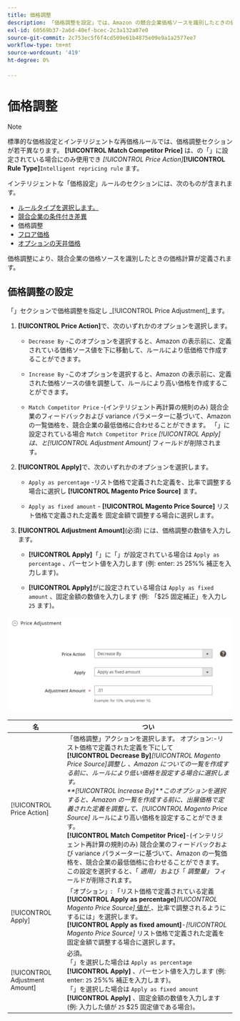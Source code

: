 ```yaml
---
title: 価格調整
description: 「価格調整を設定」では、Amazon の競合企業価格ソースを識別したときの価格計算を定義します。
exl-id: 60569b37-2a6d-40ef-bcec-2c3a132a07e0
source-git-commit: 2c753ec5f6f4cd509e61b4875e09e9a1a2577ee7
workflow-type: tm+mt
source-wordcount: '419'
ht-degree: 0%

---
```


# 価格調整

>[!NOTE]
>
>標準的な価格設定とインテリジェントな再価格ルールでは、価格調整セクションが若干異なります。 **[!UICONTROL Match Competitor Price]** は、の「」に設定されている場合にのみ使用でき _[!UICONTROL Price Action]_**[!UICONTROL Rule Type]**`Intelligent repricing rule` ます。

インテリジェントな「価格設定」ルールのセクションには、次のものが含まれます。

- [ルールタイプを選択します。](./intelligent-repricing-rules.md)
- [競合企業の条件付き差異](./competitor-conditional-variances.md)
- 価格調整
- [フロア価格](./floor-price.md)
- [オプションの天井価格](./optional-ceiling-price.md)

価格調整により、競合企業の価格ソースを識別したときの価格計算が定義されます。

## 価格調整の設定

「」セクションで価格調整を指定し _[!UICONTROL Price Adjustment]_ます。

1. **[!UICONTROL Price Action]**&#x200B;で、次のいずれかのオプションを選択します。

   - `Decrease By` -このオプションを選択すると、Amazon の表示前に、定義されている価格ソース値を下に移動して、ルールにより低価格で作成することができます。

   - `Increase By` -このオプションを選択すると、Amazon の表示前に、定義された価格ソースの値を調整して、ルールにより高い価格を作成することができます。

   - `Match Competitor Price` -(インテリジェント再計算の規則のみ) [ ](./lowest-competitor-pricing.md) 競合企業のフィードバックおよび variance パラメーターに基づいて、Amazon の一覧価格を、競合企業の最低価格に合わせることができます。 「」に設定されている場合 `Match Competitor Price` _[!UICONTROL Apply]_は、と_[!UICONTROL Adjustment Amount]_ フィールドが削除されます。

1. **[!UICONTROL Apply]**&#x200B;で、次のいずれかのオプションを選択します。

   - `Apply as percentage` -リスト価格で定義された定義を、比率で調整する場合に選択し **[!UICONTROL Magento Price Source]** [ ](./listing-price.md) ます。

   - `Apply as fixed amount` - **[!UICONTROL Magento Price Source]** リスト価格で定義された定義を [ ](./listing-price.md) 固定金額で調整する場合に選択します。

1. **[!UICONTROL Adjustment Amount]**(必須) には、価格調整の数値を入力します。

   - **[!UICONTROL Apply]**「」に「」が設定されている場合は `Apply as percentage` 、パーセント値を入力します (例: enter: `25` 25%% 補正を入力します)。

   - **[!UICONTROL Apply]**&#x200B;がに設定されている場合は `Apply as fixed amount` 、固定金額の数値を入力します (例: 「$25 固定補正」を入力し `25` ます)。

![インテリジェントな再価格ルール-価格調整](assets/amazon-price-adjustment.png)

| 名 | つい |
|---|---|
| [!UICONTROL Price Action] | 「価格調整」アクションを選択します。 オプション:-リスト価格で定義された定義を下にして <br>**[!UICONTROL Decrease By]**_[!UICONTROL Magento Price Source]_調整し [ ](./listing-price.md) 、Amazon についての一覧を作成する前に、ルールにより低い価格を設定する場合に選択します。<br>**[!UICONTROL Increase By]**このオプションを選択すると、Amazon の一覧を作成する前に、出展価格で定義された定義を調整して、_[!UICONTROL Magento Price Source]_ [ ](./listing-price.md) ルールにより高い価格を設定することができます。<br>**[!UICONTROL Match Competitor Price]**-(インテリジェント再計算の規則のみ) [ ](./lowest-competitor-pricing.md) 競合企業のフィードバックおよび variance パラメーターに基づいて、Amazon の一覧価格を、競合企業の最低価格に合わせることができます。 この設定を選択すると、「 _適用」_ および「 _調整量」_ フィールドが削除されます。 |
| [!UICONTROL Apply] | 「オプション」: 「リスト価格で定義されている定義 <br>**[!UICONTROL Apply as percentage]**_[!UICONTROL Magento Price Source]_[ 値が ](./listing-price.md) 、比率で調整されるようにするには」を選択します。<br>**[!UICONTROL Apply as fixed amount]**-_[!UICONTROL Magento Price Source]_ リスト価格で定義された定義を [ ](./listing-price.md) 固定金額で調整する場合に選択します。 |
| [!UICONTROL Adjustment Amount] | 必須。<br>「」を選択した場合は `Apply as percentage` **[!UICONTROL Apply]** 、パーセント値を入力します (例: enter: `25` 25%% 補正を入力します)。<br>「」を選択した場合は `Apply as fixed amount` **[!UICONTROL Apply]** 、固定金額の数値を入力します (例: 入力した値が `25` $25 固定値である場合)。 |
